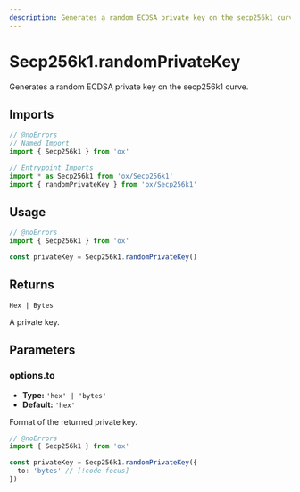 ```yaml
---
description: Generates a random ECDSA private key on the secp256k1 curve.
---
```


# Secp256k1.randomPrivateKey

Generates a random ECDSA private key on the secp256k1 curve.

## Imports

```ts twoslash
// @noErrors
// Named Import
import { Secp256k1 } from 'ox'

// Entrypoint Imports
import * as Secp256k1 from 'ox/Secp256k1'
import { randomPrivateKey } from 'ox/Secp256k1'
```

## Usage

```ts twoslash
// @noErrors
import { Secp256k1 } from 'ox'

const privateKey = Secp256k1.randomPrivateKey()
```

## Returns

`Hex | Bytes`

A private key.

## Parameters

### options.to

- **Type:** `'hex' | 'bytes'`
- **Default:** `'hex'`

Format of the returned private key.

```ts twoslash
// @noErrors
import { Secp256k1 } from 'ox'

const privateKey = Secp256k1.randomPrivateKey({ 
  to: 'bytes' // [!code focus]
})
```